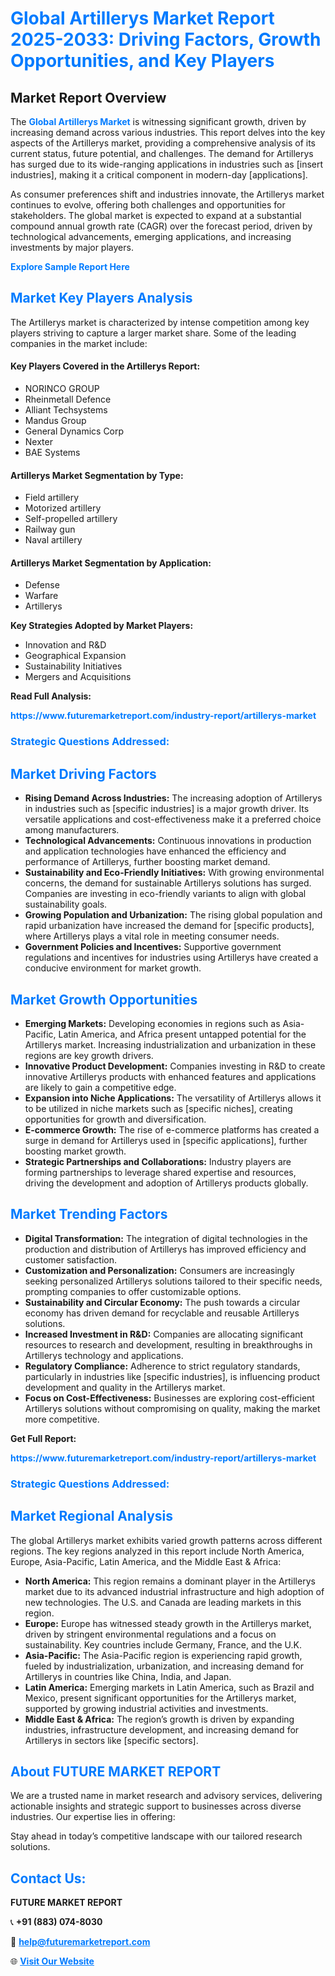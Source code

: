 <h1 style="color: #007BFF;">Global Artillerys Market Report 2025-2033: Driving Factors, Growth Opportunities, and Key Players</h1>

<section id="overview">
<h2>Market Report Overview</h2>
<p>The <a href="https://www.futuremarketreport.com/industry-report/artillerys-market" style="color: #007BFF; text-decoration: none;"><strong>Global Artillerys Market</strong></a> is witnessing significant growth, driven by increasing demand across various industries. This report delves into the key aspects of the Artillerys market, providing a comprehensive analysis of its current status, future potential, and challenges. The demand for Artillerys has surged due to its wide-ranging applications in industries such as [insert industries], making it a critical component in modern-day [applications].</p>
<p>As consumer preferences shift and industries innovate, the Artillerys market continues to evolve, offering both challenges and opportunities for stakeholders. The global market is expected to expand at a substantial compound annual growth rate (CAGR) over the forecast period, driven by technological advancements, emerging applications, and increasing investments by major players.</p>
</section>

<section id="overview">
<p><a href="https://www.futuremarketreport.com/request-sample/reportId=124533" style="color: #007BFF; text-decoration: none;"><strong>Explore Sample Report Here</strong></a></p>
</section>

<section id="key-players">
<h2 style="color: #007BFF;">Market Key Players Analysis</h2>
<p>The Artillerys market is characterized by intense competition among key players striving to capture a larger market share. Some of the leading companies in the market include:</p>
<h4>Key Players Covered in the Artillerys Report:</h4>
<ul><li>NORINCO GROUP</li><li>Rheinmetall Defence</li><li>Alliant Techsystems</li><li>Mandus Group</li><li>General Dynamics Corp</li><li>Nexter</li><li>BAE Systems</li></ul>
<h4>Artillerys Market Segmentation by Type:</h4>
<ul><li>Field artillery</li><li>Motorized artillery</li><li>Self-propelled artillery</li><li>Railway gun</li><li>Naval artillery</li></ul>

<h4>Artillerys Market Segmentation by Application:</h4>
<ul><li>Defense</li><li>Warfare</li><li>Artillerys</li></ul>
<p><strong>Key Strategies Adopted by Market Players:</strong></p>
<ul>
<li>Innovation and R&D</li>
<li>Geographical Expansion</li>
<li>Sustainability Initiatives</li>
<li>Mergers and Acquisitions</li>
</ul>
</section>

<section>
<p><strong>Read Full Analysis: </strong></p><a href="https://www.futuremarketreport.com/industry-report/artillerys-market" style="color: #007BFF; text-decoration: none;"><strong>https://www.futuremarketreport.com/industry-report/artillerys-market</strong></a>
<h3 style="color: #007BFF;">Strategic Questions Addressed:</h3>
</section>

<section id="driving-factors">
<h2 style="color: #007BFF;">Market Driving Factors</h2>
<ul>
<li><strong>Rising Demand Across Industries:</strong> The increasing adoption of Artillerys in industries such as [specific industries] is a major growth driver. Its versatile applications and cost-effectiveness make it a preferred choice among manufacturers.</li>
<li><strong>Technological Advancements:</strong> Continuous innovations in production and application technologies have enhanced the efficiency and performance of Artillerys, further boosting market demand.</li>
<li><strong>Sustainability and Eco-Friendly Initiatives:</strong> With growing environmental concerns, the demand for sustainable Artillerys solutions has surged. Companies are investing in eco-friendly variants to align with global sustainability goals.</li>
<li><strong>Growing Population and Urbanization:</strong> The rising global population and rapid urbanization have increased the demand for [specific products], where Artillerys plays a vital role in meeting consumer needs.</li>
<li><strong>Government Policies and Incentives:</strong> Supportive government regulations and incentives for industries using Artillerys have created a conducive environment for market growth.</li>
</ul>
</section>

<section id="growth-opportunities">
<h2 style="color: #007BFF;">Market Growth Opportunities</h2>
<ul>
<li><strong>Emerging Markets:</strong> Developing economies in regions such as Asia-Pacific, Latin America, and Africa present untapped potential for the Artillerys market. Increasing industrialization and urbanization in these regions are key growth drivers.</li>
<li><strong>Innovative Product Development:</strong> Companies investing in R&D to create innovative Artillerys products with enhanced features and applications are likely to gain a competitive edge.</li>
<li><strong>Expansion into Niche Applications:</strong> The versatility of Artillerys allows it to be utilized in niche markets such as [specific niches], creating opportunities for growth and diversification.</li>
<li><strong>E-commerce Growth:</strong> The rise of e-commerce platforms has created a surge in demand for Artillerys used in [specific applications], further boosting market growth.</li>
<li><strong>Strategic Partnerships and Collaborations:</strong> Industry players are forming partnerships to leverage shared expertise and resources, driving the development and adoption of Artillerys products globally.</li>
</ul>
</section>

<section id="trending-factors">
<h2 style="color: #007BFF;">Market Trending Factors</h2>
<ul>
<li><strong>Digital Transformation:</strong> The integration of digital technologies in the production and distribution of Artillerys has improved efficiency and customer satisfaction.</li>
<li><strong>Customization and Personalization:</strong> Consumers are increasingly seeking personalized Artillerys solutions tailored to their specific needs, prompting companies to offer customizable options.</li>
<li><strong>Sustainability and Circular Economy:</strong> The push towards a circular economy has driven demand for recyclable and reusable Artillerys solutions.</li>
<li><strong>Increased Investment in R&D:</strong> Companies are allocating significant resources to research and development, resulting in breakthroughs in Artillerys technology and applications.</li>
<li><strong>Regulatory Compliance:</strong> Adherence to strict regulatory standards, particularly in industries like [specific industries], is influencing product development and quality in the Artillerys market.</li>
<li><strong>Focus on Cost-Effectiveness:</strong> Businesses are exploring cost-efficient Artillerys solutions without compromising on quality, making the market more competitive.</li>
</ul>
</section>

<section>
<p><strong>Get Full Report: </strong></p><a href="https://www.futuremarketreport.com/industry-report/artillerys-market" style="color: #007BFF; text-decoration: none;"><strong>https://www.futuremarketreport.com/industry-report/artillerys-market</strong></a>
<h3 style="color: #007BFF;">Strategic Questions Addressed:</h3>
</section>


<section id="regional-analysis">
<h2 style="color: #007BFF;">Market Regional Analysis</h2>
<p>The global Artillerys market exhibits varied growth patterns across different regions. The key regions analyzed in this report include North America, Europe, Asia-Pacific, Latin America, and the Middle East & Africa:</p>
<ul>
<li><strong>North America:</strong> This region remains a dominant player in the Artillerys market due to its advanced industrial infrastructure and high adoption of new technologies. The U.S. and Canada are leading markets in this region.</li>
<li><strong>Europe:</strong> Europe has witnessed steady growth in the Artillerys market, driven by stringent environmental regulations and a focus on sustainability. Key countries include Germany, France, and the U.K.</li>
<li><strong>Asia-Pacific:</strong> The Asia-Pacific region is experiencing rapid growth, fueled by industrialization, urbanization, and increasing demand for Artillerys in countries like China, India, and Japan.</li>
<li><strong>Latin America:</strong> Emerging markets in Latin America, such as Brazil and Mexico, present significant opportunities for the Artillerys market, supported by growing industrial activities and investments.</li>
<li><strong>Middle East & Africa:</strong> The region’s growth is driven by expanding industries, infrastructure development, and increasing demand for Artillerys in sectors like [specific sectors].</li>
</ul>
</section>

<footer>
<h2 style="color: #007BFF;">About FUTURE MARKET REPORT</h2>
<p>We are a trusted name in market research and advisory services, delivering actionable insights and strategic support to businesses across diverse industries. Our expertise lies in offering:</p>

<p>Stay ahead in today’s competitive landscape with our tailored research solutions.</p>

<h2 style="color: #007BFF;">Contact Us:</h2>
<p><strong>FUTURE MARKET REPORT</strong></p>
<p>📞 <strong>+91 (883) 074-8030</strong></p>
<p>📧 <strong><a href="mailto:help@futuremarketreport.com" style="color: #007BFF;">help@futuremarketreport.com</a></strong></p>
<p>🌐 <strong><a href="https://www.futuremarketreport.com/" style="color: #007BFF;">Visit Our Website</a></strong></p>
</footer>
